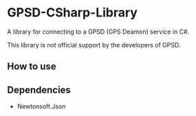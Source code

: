 # GPSD-CSharp-Library
A library for connecting to a GPSD (GPS Deamon) service in C#.

This library is not official support by the developers of GPSD.

## How to use



## Dependencies
- Newtonsoft.Json

